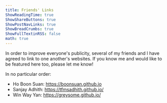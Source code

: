 ```yaml
---
title: Friends' Links
ShowReadingTime: true
ShowShareButtons: true
ShowPostNavLinks: true
ShowBreadCrumbs: true
ShowFullTextinRSS: false
math: true
---
```


In order to improve everyone's publicity, several of my friends and I have agreed to link to one another's websites. If you know me and would like to be featured here too, please let me know!

In no particular order:

- Ho Boon Suan: <https://boonsuan.github.io>
- Sanjay Adhith: <https://tfmsadhith.github.io/>
- Win Way Yan: <https://greysome.github.io/>